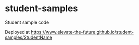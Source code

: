 # student-samples
Student sample code

Deployed at https://www.elevate-the-future.github.io/student-samples/StudentName

